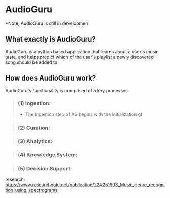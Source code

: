 # AudioGuru

*Note, AudioGuru is still in developmen

## What exactly is AudioGuru?
AudioGuru is a python based application that learns about a user's music taste, and helps predict which of the user's playlist a newly discovered song should be added to

## How does AudioGuru work?
AudioGuru's functionality is comprised of 5 key processes

> ### (1) Ingestion:
>
> - The Ingestion step of AG begins with the initialization of 

> ### (2) Curation:


> ### (3) Analytics:


> ### (4) Knowledge System:


> ### (5) Decision Support:






















research:
https://www.researchgate.net/publication/224251903_Music_genre_recognition_using_spectrograms
